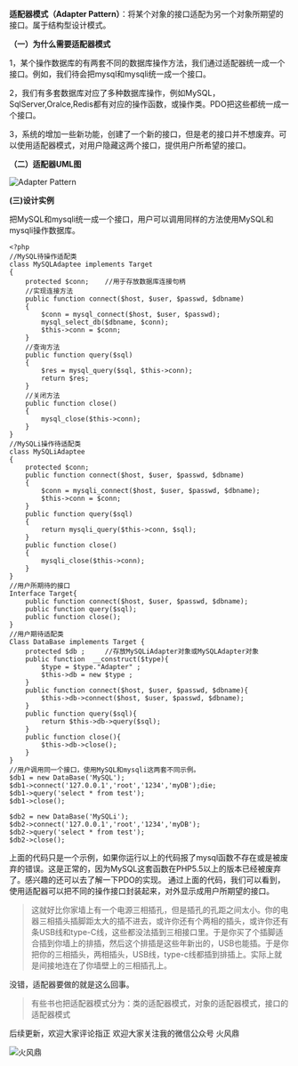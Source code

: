 **适配器模式（Adapter Pattern）**：将某个对象的接口适配为另一个对象所期望的接口。属于结构型设计模式。

**（一）为什么需要适配器模式**

1，某个操作数据库的有两套不同的数据库操作方法，我们通过适配器统一成一个接口。例如，我们待会把mysql和mysqli统一成一个接口。

2，我们有多套数据库对应了多种数据库操作，例如MySQL，SqlServer,Oralce,Redis都有对应的操作函数，或操作类。PDO把这些都统一成一个接口。

3，系统的增加一些新功能，创建了一个新的接口，但是老的接口并不想废弃。可以使用适配器模式，对用户隐藏这两个接口，提供用户所希望的接口。

**（二）适配器UML图**

![Adapter Pattern](http://upload-images.jianshu.io/upload_images/5261067-e5df0e531a0b70cf.png?imageMogr2/auto-orient/strip%7CimageView2/2/w/1240)


**(三)设计实例**

把MySQL和mysqli统一成一个接口，用户可以调用同样的方法使用MySQL和mysqli操作数据库。

```
<?php
//MySQL待操作适配类
class MySQLAdaptee implements Target
{
    protected $conn;    //用于存放数据库连接句柄
    //实现连接方法
    public function connect($host, $user, $passwd, $dbname)
    {
        $conn = mysql_connect($host, $user, $passwd);
        mysql_select_db($dbname, $conn);
        $this->conn = $conn;
    }
    //查询方法
    public function query($sql)
    {
        $res = mysql_query($sql, $this->conn);
        return $res;
    }
    //关闭方法
    public function close()
    {
        mysql_close($this->conn);
    }
}
//MySQLi操作待适配类
class MySQLiAdaptee 
{
    protected $conn;
    public function connect($host, $user, $passwd, $dbname)
    {
        $conn = mysqli_connect($host, $user, $passwd, $dbname);
        $this->conn = $conn;
    }
    public function query($sql)
    {
        return mysqli_query($this->conn, $sql);
    }
    public function close()
    {
        mysqli_close($this->conn);
    }
}
//用户所期待的接口
Interface Target{
    public function connect($host, $user, $passwd, $dbname);
    public function query($sql);
    public function close();
}
//用户期待适配类
Class DataBase implements Target {
    protected $db ;     //存放MySQLiAdapter对象或MySQLAdapter对象
    public function  __construct($type){
        $type = $type."Adapter" ;
        $this->db = new $type ;
    }
    public function connect($host, $user, $passwd, $dbname){
        $this->db->connect($host, $user, $passwd, $dbname);
    }
    public function query($sql){
        return $this->db->query($sql);
    }
    public function close(){
        $this->db->close();
    }
}
//用户调用同一个接口，使用MySQL和mysqli这两套不同示例。
$db1 = new DataBase('MySQL');
$db1->connect('127.0.0.1','root','1234','myDB');die;
$db1->query('select * from test');
$db1->close();

$db2 = new DataBase('MySQLi');
$db2->connect('127.0.0.1','root','1234','myDB');
$db2->query('select * from test');
$db2->close();
```

上面的代码只是一个示例，如果你运行以上的代码报了mysql函数不存在或是被废弃的错误。这是正常的，因为MySQL这套函数在PHP5.5以上的版本已经被废弃了。感兴趣的还可以去了解一下PDO的实现。
通过上面的代码，我们可以看到，使用适配器可以把不同的操作接口封装起来，对外显示成用户所期望的接口。
> 这就好比你家墙上有一个电源三相插孔，但是插孔的孔距之间太小。你的电器三相插头插脚距太大的插不进去，或许你还有个两相的插头，或许你还有条USB线和type-C线，这些都没法插到三相接口里。于是你买了个插脚适合插到你墙上的排插，然后这个排插是这些年新出的，USB也能插。于是你把你的三相插头，两相插头，USB线，type-c线都插到排插上。实际上就是间接地连在了你墙壁上的三相插孔上。

没错，适配器要做的就是这么回事。

> 有些书也把适配器模式分为：类的适配器模式，对象的适配器模式，接口的适配器模式



后续更新，欢迎大家评论指正
欢迎大家关注我的微信公众号 火风鼎

![火风鼎](http://upload-images.jianshu.io/upload_images/5261067-e41dd2eb70ab0fe7.jpg?imageMogr2/auto-orient/strip%7CimageView2/2/w/1240)
